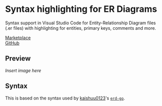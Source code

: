 # Syntax highlighting for ER Diagrams

Syntax support in Visual Studio Code for Entity-Relationship Diagram files (.er files) with highlighting for entities, primary keys, comments and more.

[Marketplace](https://marketplace.visualstudio.com/items?itemName=mikkel-ol.er-syntax-highlighting) \
[GitHub](https://github.com/mikkel-ol/vsc-er-syntax-highlighting)

## Preview

*Insert image here*

## Syntax

This is based on the syntax used by [kaishuu0123](https://github.com/kaishuu0123)'s [`erd-go`](https://github.com/kaishuu0123/erd-go/).
